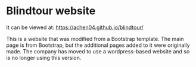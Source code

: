 # Blindtour website

It can be viewed at: https://achen04.github.io/blindtour/


This is a website that was modified from a Bootstrap template. The main page is from Bootstrap, but the additional pages added to it were originally made. The company has moved to use a wordpress-based website and so is no longer using this version. 

